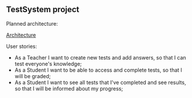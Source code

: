 ## **TestSystem project**

Planned architecture:

[Architecture]((https://github.com/Par0v0Zz/TestSystem/blob/develop/src/main/resources/img/microservices-migr-plan.png))

User stories:
 - As a Teacher I want to create new tests and add answers, so that I can test everyone's knowledge;
 - As a Student I want to be able to access and complete tests, so that I will be graded;
 - As a Student I want to see all tests that I've completed and see results, so that I will be informed about my progress;
